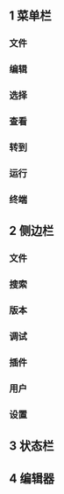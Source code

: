
## 1 菜单栏

### 文件

### 编辑

### 选择

### 查看

### 转到

### 运行

### 终端

## 2 侧边栏

### 文件

### 搜索

### 版本

### 调试

### 插件

### 用户

### 设置

## 3 状态栏


## 4 编辑器